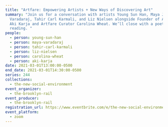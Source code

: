 ```yaml
---
title: "Artfare: Empowering Artists + New Ways of Discovering Art"
summary: "Join us for a conversation with artists Young Sun Han, Maya Jay
  Varadaraj, Tahir Carl Karmali, and Liz Nielsen alongside Founder of Artfare
  Aki Karja and Artfare Curator Carolina Wheat. We’ll close with a poetry
  reading. "
people:
  - person: young-sun-han
  - person: maya-varadaraj
  - person: tahir-carl-karmali
  - person: liz-nielsen
  - person: carolina-wheat
  - person: aki-karja
date: 2021-03-01T13:00:00-0500
end_date: 2021-03-01T14:30:00-0500
series: 244
collections:
  - the-new-social-environment
event_organizer:
  - the-brooklyn-rail
event_producer:
  - the-brooklyn-rail
registration_url: https://www.eventbrite.com/e/the-new-social-environment-244-artfare-tickets-143325984879
event_platform:
  - zoom
---
```

